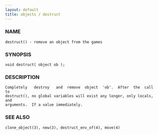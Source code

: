 ```yaml
---
layout: default
title: objects / destruct
---
```






### NAME
    destruct() - remove an object from the games


### SYNOPSIS
    void destruct( object ob );


### DESCRIPTION
    Completely   destroy   and  remove  object  'ob'.  After  the  call  to
    destruct(), no global variables will exist any longer, only locals, and
    arguments.  If a value immediately.


### SEE ALSO
    clone_object(3), new(3), destruct_env_of(4), move(4)



